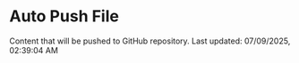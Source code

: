 # Auto Push File

Content that will be pushed to GitHub repository.
Last updated: 07/09/2025, 02:39:04 AM